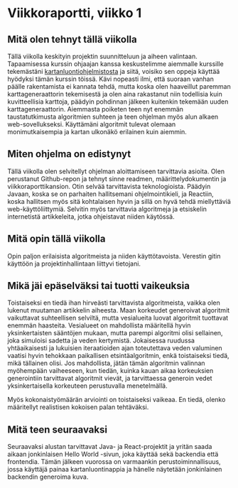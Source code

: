 # Viikkoraportti, viikko 1
## Mitä olen tehnyt tällä viikolla

Tällä viikolla keskityin projektin suunnitteluun ja aiheen valintaan. Tapaamisessa kurssin ohjaajan kanssa keskustelimme aiemmalle kurssille tekemästäni [kartanluontiohjelmistosta](https://github.com/otsohelos/ot_harjoitustyo) ja siitä, voisiko sen oppeja käyttää hyödyksi tämän kurssin töissä. Kävi nopeasti ilmi, että suoraan vanhan päälle rakentamista ei kannata tehdä, mutta koska olen haaveillut paremman karttageneraattorin tekemisestä ja olen aina rakastanut niin todellisia kuin kuvitteellisia karttoja, päädyin pohdinnan jälkeen kuitenkin tekemään uuden karttageneraattorin. Aiemmasta poiketen teen nyt enemmän taustatutkimusta algoritmien suhteen ja teen ohjelman myös alun alkaen web-sovellukseksi. Käyttämäni algoritmit tulevat olemaan monimutkaisempia ja kartan ulkonäkö erilainen kuin aiemmin.

## Miten ohjelma on edistynyt

Tällä viikolla olen selvitellyt ohjelman aloittamiseen tarvittavia asioita. Olen perustanut Github-repon ja tehnyt sinne readmen, määrittelydokumentin ja viikkoraporttikansion. Otin selvää tarvittavista teknologioista. Päädyin Javaan, koska se on parhaiten hallitsemani ohjelmointikieli, ja Reactiin, koska hallitsen myös sitä kohtalaisen hyvin ja sillä on hyvä tehdä miellyttäviä web-käyttöliittymiä. Selvitin myös tarvittavia algoritmeja ja etsiskelin internetistä artikkeleita, jotka ohjeistavat niiden käytössä.

## Mitä opin tällä viikolla

Opin paljon erilaisista algoritmeista ja niiden käyttötavoista. Verestin gitin käyttöön ja projektinhallintaan liittyvi tietojani.

## Mikä jäi epäselväksi tai tuotti vaikeuksia

Toistaiseksi en tiedä ihan hirveästi tarvittavista algoritmeista, vaikka olen lukenut muutaman artikkelin aiheesta. Maan korkeudet generoivat algoritmit vaikuttavat suhteellisen selviltä, mutta vesialueita luovat algoritmit tuottavat enemmän haasteita. Vesialueet on mahdollista määritellä hyvin yksinkertaisten sääntöjen mukaan, mutta parempi algoritmi olisi sellainen, joka simuloisi sadetta ja veden kertymistä. Jokaisessa ruudussa yhtäaikaisesti ja lukuisien iteraatioiden ajan toteutettava veden valuminen vaatisi hyvin tehokkaan paikallisen etsintäalgoritmin, enkä toistaiseksi tiedä, mikä tällainen olisi. Jos mahdollista, jätän tämän algoritmin valinnan myöhempään vaiheeseen, kun tiedän, kuinka kauan aikaa korkeuksien generointiin tarvittavat algoritmit vievät, ja tarvittaessa generoin vedet yksinkertaisella korkeuteen perustuvalla menetelmällä.

Myös kokonaistyömäärän arviointi on toistaiseksi vaikeaa. En tiedä, olenko määritellyt realistisen kokoisen palan tehtäväksi.

## Mitä teen seuraavaksi

Seuraavaksi alustan tarvittavat Java- ja React-projektit ja yritän saada aikaan jonkinlaisen Hello World -sivun, joka käyttää sekä backendia että frontendia. Tämän jälkeen vuorossa on varmaankin perustoiminnallisuus, jossa käyttäjä painaa kartanluontinappia ja hänelle näytetään jonkinlainen backendin generoima kuva.
